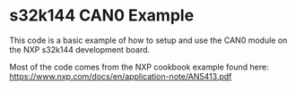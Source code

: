 # s32k144 CAN0 Example
This code is a basic example of how to setup and use the CAN0 module on the NXP s32k144 development board.

Most of the code comes from the NXP cookbook example found here: https://www.nxp.com/docs/en/application-note/AN5413.pdf
